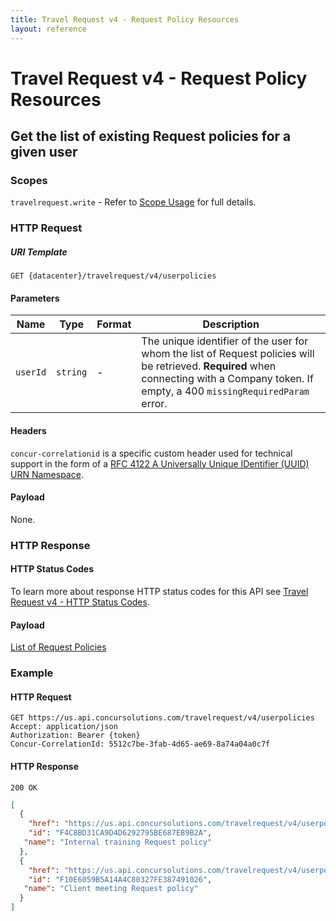 ```yaml
---
title: Travel Request v4 - Request Policy Resources
layout: reference
---
```

# Travel Request v4 - Request Policy Resources

## Get the list of existing Request policies for a given user <a name="get-user-request-policy-resource"></a>

### Scopes

`travelrequest.write` - Refer to [Scope Usage](./v4.get-started.html#scope-usage) for full details.

### HTTP Request

##### URI Template

```
GET {datacenter}/travelrequest/v4/userpolicies
```

#### Parameters

Name|Type|Format|Description
---|---|---|---
`userId`|`string`|-|The unique identifier of the user for whom the list of Request policies will be retrieved. **Required** when connecting with a Company token. If empty, a 400 `missingRequiredParam` error.

#### Headers

`concur-correlationid` is a specific custom header used for technical support in the form of a [RFC 4122 A Universally Unique IDentifier (UUID) URN Namespace](https://tools.ietf.org/html/rfc4122).


#### Payload

None.

### HTTP Response

#### HTTP Status Codes

To learn more about response HTTP status codes for this API see [Travel Request v4 - HTTP Status Codes](./v4.response-codes.html).

#### Payload

[List of Request Policies](./v4.endpoints.schemas.html#schema-requestpolicylist)

### Example

#### HTTP Request

```shell
GET https://us.api.concursolutions.com/travelrequest/v4/userpolicies
Accept: application/json
Authorization: Bearer {token}
Concur-CorrelationId: 5512c7be-3fab-4d65-ae69-8a74a04a0c7f
```

#### HTTP Response

```shell
200 OK
```

```json
[
  {
    "href": "https://us.api.concursolutions.com/travelrequest/v4/userpolicies/F4C8BD31CA9D4D6292795BE687EB9B2A",
    "id": "F4C8BD31CA9D4D6292795BE687EB9B2A",
   "name": "Internal training Request policy"
  },
  {
    "href": "https://us.api.concursolutions.com/travelrequest/v4/userpolicies/F10E6059B5A14A4C80327FE387491026",
    "id": "F10E6059B5A14A4C80327FE387491026",
   "name": "Client meeting Request policy"
  }
]

```
